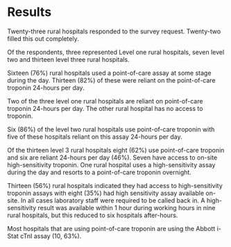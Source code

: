 # Results

Twenty-three rural hospitals responded to the survey request. Twenty-two filled this out completely.

Of the respondents, three represented Level one rural hospitals, seven level two and thirteen level three rural hospitals.

Sixteen (76%) rural hospitals used a point-of-care assay at some stage during the day. Thirteen (82%) of these were reliant on the point-of-care troponin 24-hours per day.

Two of the three level one rural hospitals are reliant on point-of-care troponin 24-hours per day. The other rural hospital has no access to troponin.

Six (86%) of the level two rural hospitals use point-of-care troponin with five of these hospitals reliant on this assay 24-hours per day.

Of the thirteen level 3 rural hospitals eight (62%) use point-of-care troponin and six are reliant 24-hours per day (46%). Seven have access to on-site high-sensitivity troponin. One rural hospital uses a high-sensitivity assay during the day and resorts to a point-of-care troponin overnight.

Thirteen (56%) rural hospitals indicated they had access to high-sensitivity troponin assays with eight (35%) had high sensitivity assay available on-site. In all cases laboratory staff were required to be called back in. A high-sensitivity result was available within 1 hour during working hours in nine rural hospitals, but this reduced to six hospitals after-hours.

Most hospitals that are using point-of-care troponin are using the Abbott i-Stat cTnI assay (10, 63%).
